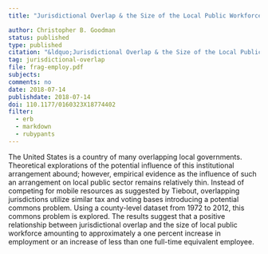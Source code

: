 ```yaml
---
title: "Jurisdictional Overlap & the Size of the Local Public Workforce"

author: Christopher B. Goodman
status: published
type: published
citation: "&ldquo;Jurisdictional Overlap & the Size of the Local Public Workforce.&rdquo; <em>State and Local Government Review</em> 50 (1): 15-23."
tag: jurisdictional-overlap
file: frag-employ.pdf
subjects:
comments: no
date: 2018-07-14
publishdate: 2018-07-14
doi: 110.1177/0160323X18774402
filter:
  - erb
  - markdown
  - rubypants
---
```


The United States is a country of many overlapping local governments. Theoretical explorations of the potential influence of this institutional arrangement abound; however, empirical evidence as the influence of such an arrangement on local public sector remains relatively thin. Instead of competing for mobile resources as suggested by Tiebout, overlapping jurisdictions utilize similar tax and voting bases introducing a potential commons problem. Using a county-level dataset from 1972 to 2012, this commons problem is explored. The results suggest that a positive relationship between jurisdictional overlap and the size of local public workforce amounting to approximately a one percent increase in employment or an increase of less than one full-time equivalent employee.
